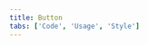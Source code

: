 ```yaml
---
title: Button
tabs: ['Code', 'Usage', 'Style']
---
```



<component
    name="Primary button"
    component="button"
    variation="button--primary"
    experimental="true"
    hasReactVersion="true"
    hasVueVersion="button--primary"
    >
</component>
<component
    name="Secondary button"
    component="button"
    variation="button--secondary"
    experimental="true"
    hasReactVersion="true"
    hasVueVersion="button--secondary"
    >
</component>
<component
    name="Tertiary button"
    component="button"
    variation="button--tertiary"
    experimental="true"
    hasReactVersion="true"
    hasVueVersion="button--tertiary"
    >
</component>
<component
    name="Ghost button"
    component="button"
    variation="button--ghost"
    experimental="true"
    hasReactVersion="true"
    hasVueVersion="button--ghost"
    >
</component>
<component
    name="Danger button"
    component="button"
    variation="button--danger--primary"
    experimental="true"
    hasReactVersion="true"
    hasVueVersion="button--danger"
    >
</component>
<component
    name="Small primary button"
    component="button"
    variation="button--primary--small"
    experimental="true"
    hasReactVersion="true"
    hasVueVersion="button--primary&knob-small=true"
    >
</component>
<component
    name="Small secondary button"
    component="button"
    variation="button--secondary--small"
    experimental="true"
    hasReactVersion="true"
    hasVueVersion="button--secondary&knob-small=true"
    >
</component>
<component
    name="Small tertiary button"
    component="button"
    variation="button--tertiary--small"
    experimental="true"
    hasReactVersion="true"
    hasVueVersion="button--tertiary&knob-small=true"
    >
</component>
<component
    name="Small ghost button"
    component="button"
    variation="button--ghost--small"
    experimental="true"
    hasReactVersion="true"
    hasVueVersion="button--ghost&knob-small=true"
    >
</component>
<component
    name="Small danger button"
    component="button"
    variation="button--danger--primary--small"
    experimental="true"
    hasReactVersion="true"
    hasVueVersion="button--danger&knob-small=true"
    >
</component>
<component-docs component="button" experimental="true"></component-docs>
